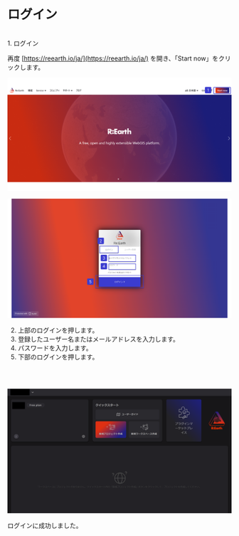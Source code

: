 # ログイン
<br>
1. ログイン

再度 [https://reearth.io/ja/](https://reearth.io/ja/) を開き、「Start now」をクリックします。

![Group 47.png](%E3%83%AD%E3%82%AF%E3%82%99%E3%82%A4%E3%83%B3%2040994e43bf2740f98990699cb83f7586/Group_47.png)


![Group 48.png](%E3%83%AD%E3%82%AF%E3%82%99%E3%82%A4%E3%83%B3%2040994e43bf2740f98990699cb83f7586/Group_48.png)

2. 上部のログインを押します。
3. 登録したユーザー名またはメールアドレスを入力します。
4. パスワードを入力します。
5. 下部のログインを押します。
<br>
<br>

![2023-06-14_19h55_17.png](%E3%83%AD%E3%82%AF%E3%82%99%E3%82%A4%E3%83%B3%2040994e43bf2740f98990699cb83f7586/2023-06-14_19h55_17.png)

ログインに成功しました。
